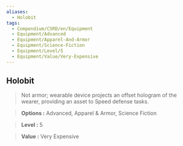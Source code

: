 ```yaml
---
aliases:
  - Holobit
tags:
  - Compendium/CSRD/en/Equipment
  - Equipment/Advanced
  - Equipment/Apparel-And-Armor
  - Equipment/Science-Fiction
  - Equipment/Level/5
  - Equipment/Value/Very-Expensive
---
```

  
    
## Holobit    
    
>Not armor; wearable device projects an offset hologram of the wearer, providing an asset to Speed defense tasks.    
> **Options :** Advanced, Apparel & Armor, Science Fiction    
> **Level :** 5    
> **Value :** Very Expensive